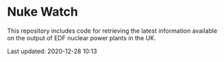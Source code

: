 # Nuke Watch

This repository includes code for retrieving the latest information available on the output of EDF nuclear power plants in the UK.

Last updated: 2020-12-28 10:13